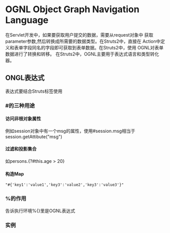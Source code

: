 # OGNL Object Graph Navigation Language
在Servlet开发中，如果要获取用户提交的数据，需要从request对象中
获取parameter参数,然后转换成所需要的数据类型。在Struts2中，直接在
Action中定义和表单字段同名的字段即可获取到表单数据。在Struts2中，使用
OGNL对表单数据进行了转换和转移。
在Struts2中，OGNL主要用于表达式语言和类型转化器。
## ONGL表达式
表达式要结合Struts标签使用
### #的三种用途
#### 访问非根对象属性
例如session对象中有一个msg的属性，使用#session.msg相当于session.getAttibute("msg")
#### 过滤和投影集合
如persons.{?#this.age > 20}
#### 构造Map
```
"#{'key1':'value1','key3':'value2','key3':'value3'}"
```
### %的作用
告诉执行环境%{}里是OGNL表达式
### 实例
